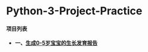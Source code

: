 # Python-3-Project-Practice



#### 项目列表


 + **一、[生成0-5岁宝宝的生长发育报告](https://github.com/Anfany/Python-3-Project-Practice/tree/master/1-Baby_Report)**
